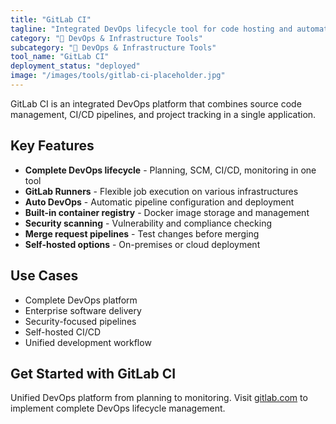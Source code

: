 ```yaml
---
title: "GitLab CI"
tagline: "Integrated DevOps lifecycle tool for code hosting and automation pipelines"
category: "🔧 DevOps & Infrastructure Tools"
subcategory: "🔧 DevOps & Infrastructure Tools"
tool_name: "GitLab CI"
deployment_status: "deployed"
image: "/images/tools/gitlab-ci-placeholder.jpg"
---
```

GitLab CI is an integrated DevOps platform that combines source code management, CI/CD pipelines, and project tracking in a single application.

## Key Features

- **Complete DevOps lifecycle** - Planning, SCM, CI/CD, monitoring in one tool
- **GitLab Runners** - Flexible job execution on various infrastructures
- **Auto DevOps** - Automatic pipeline configuration and deployment
- **Built-in container registry** - Docker image storage and management
- **Security scanning** - Vulnerability and compliance checking
- **Merge request pipelines** - Test changes before merging
- **Self-hosted options** - On-premises or cloud deployment

## Use Cases

- Complete DevOps platform
- Enterprise software delivery
- Security-focused pipelines
- Self-hosted CI/CD
- Unified development workflow

## Get Started with GitLab CI

Unified DevOps platform from planning to monitoring. Visit [gitlab.com](https://about.gitlab.com) to implement complete DevOps lifecycle management.